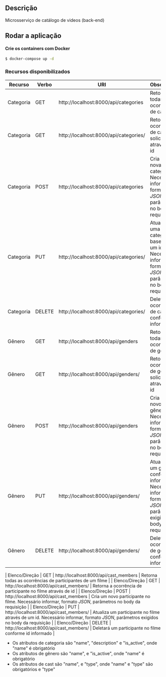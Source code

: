 ## Descrição

Microsserviço de catálogo de videos (back-end)

## Rodar a aplicação

#### Crie os containers com Docker

```bash
$ docker-compose up -d
```

### Recursos disponibilizados

  
  | Recurso | Verbo | URI | Observação |
  | --- | --- | --- | --- |
  | Categoria | GET | http://localhost:8000/api/categories | Retorna todas as ocorrências de categoria |
  | Categoria | GET | http://localhost:8000/api/categories/<id> | Retorna a ocorrência de categoria solicitada através de id | 
  | Categoria | POST | http://localhost:8000/api/categories | Cria uma nova categoria. Necessário informar, formato *JSON*, parâmetros no body da requisição |
  | Categoria | PUT | http://localhost:8000/api/categories/<id> | Atualizará uma categoria baseado em um id. Necessário informar,  formato *JSON*, parâmetros no body da requisição |
  | Categoria | DELETE | http://localhost:8000/api/categories/<id> | Deleta a ocorrência de categoria conforme id informado |
  | Gênero | GET | http://localhost:8000/api/genders | Retorna todas as ocorrências de gênero |
  | Gênero | GET | http://localhost:8000/api/genders/<id> | Retorna a ocorrência de gênero solicitada através de id | 
  | Gênero | POST | http://localhost:8000/api/genders | Cria um novo gênero. Necessário informar, formato *JSON*, parâmetros no body da requisição |
  | Gênero | PUT | http://localhost:8000/api/genders/<id> | Atualizará um gênero conforme id informado. Necessário informar, formato *JSON*, parâmetros exigidos no body da requisição |
  | Gênero | DELETE | http://localhost:8000/api/genders/<id> | Deletará a ocorrência de gênero conforme id informado |

  | Elenco/Direção | GET | http://localhost:8000/api/cast_members | Retorna todas as ocorrências de participantes de um filme |
  | Elenco/Direção | GET | http://localhost:8000/api/cast_members/<id> | Retorna a ocorrência de participante no filme através de id | 
  | Elenco/Direção | POST | http://localhost:8000/api/cast_members | Cria um novo participante no filme. Necessário informar, formato *JSON*, parâmetros no body da requisição |
  | Elenco/Direção | PUT | http://localhost:8000/api/cast_members/<id> | Atualiza um participante no filme através de um id. Necessário informar, formato *JSON*, parâmetros exigidos no body da requisição |
  | Elenco/Direção | DELETE | http://localhost:8000/api/cast_members/<id> | Deletará um participante no filme conforme id informado |

  - Os atributos de categoria são "name", "description" e "is_active", onde "name" é obrigatório 
  - Os atributos de gênero são "name", e "is_active", onde "name" é obrigatório 
  - Os atributos de cast são "name", e "type", onde "name" e "type" são obrigatórios e "type"